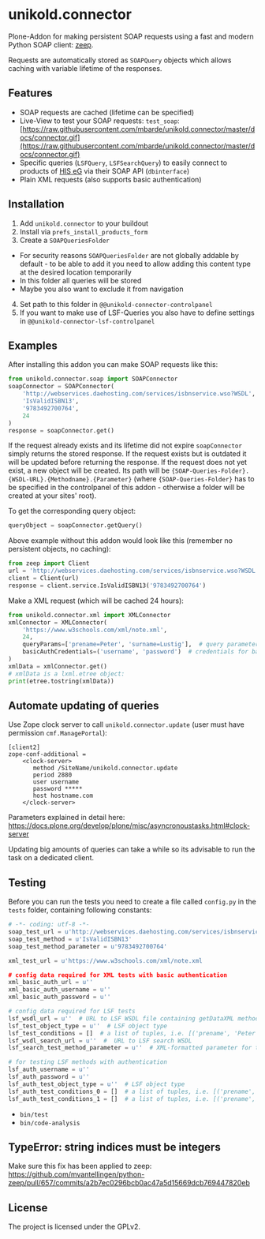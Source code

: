 unikold.connector
=================

Plone-Addon for making persistent SOAP requests using a fast and modern Python SOAP client: [zeep](https://pypi.org/project/zeep/).

Requests are automatically stored as `SOAPQuery` objects which allows caching with variable lifetime of the responses.


Features
--------

- SOAP requests are cached (lifetime can be specified)
- Live-View to test your SOAP requests: `test_soap`: [https://raw.githubusercontent.com/mbarde/unikold.connector/master/docs/connector.gif](https://raw.githubusercontent.com/mbarde/unikold.connector/master/docs/connector.gif)
- Specific queries (`LSFQuery`, `LSFSearchQuery`) to easily connect to products of [HIS eG](https://www.his.de) via their SOAP API (`dbinterface`)
- Plain XML requests (also supports basic authentication)

Installation
--------
1. Add `unikold.connector` to your buildout
2. Install via `prefs_install_products_form`
3. Create a `SOAPQueriesFolder`
* For security reasons `SOAPQueriesFolder` are not globally addable by default - to be able to add it you need to allow adding this content type at the desired location temporarily
* In this folder all queries will be stored
* Maybe you also want to exclude it from navigation
4. Set path to this folder in `@@unikold-connector-controlpanel`
5. If you want to make use of LSF-Queries you also have to define settings in `@@unikold-connector-lsf-controlpanel`


Examples
--------

After installing this addon you can make SOAP requests like this:

```python
from unikold.connector.soap import SOAPConnector
soapConnector = SOAPConnector(
    'http://webservices.daehosting.com/services/isbnservice.wso?WSDL',  # URL to WSDL file
    'IsValidISBN13',                                                    # name of the method
    '9783492700764',                                                    # method parameter
    24                                                                  # lifetime of this request in hours
)
response = soapConnector.get()
```

If the request already exists and its lifetime did not expire `soapConnector` simply returns the stored response.
If the request exists but is outdated it will be updated before returning the response.
If the request does not yet exist, a new object will be created. Its path will be `{SOAP-Queries-Folder}.{WSDL-URL}.{Methodname}.{Parameter}` (where `{SOAP-Queries-Folder}` has to be specified in the controlpanel of this addon - otherwise a folder will be created at your sites' root).

To get the corresponding query object:

```python
queryObject = soapConnector.getQuery()
```

Above example without this addon would look like this (remember no persistent objects, no caching):

```python
from zeep import Client
url = 'http://webservices.daehosting.com/services/isbnservice.wso?WSDL'
client = Client(url)
response = client.service.IsValidISBN13('9783492700764')
```

Make a XML request (which will be cached 24 hours):

```python
from unikold.connector.xml import XMLConnector
xmlConnector = XMLConnector(
    'https://www.w3schools.com/xml/note.xml',
    24,
    queryParams=['prename=Peter', 'surname=Lustig'],  # query parameters (optional)
    basicAuthCredentials=('username', 'password')  # credentials for basic authentication (optional)
)
xmlData = xmlConnector.get()
# xmlData is a lxml.etree object:
print(etree.tostring(xmlData))
```

Automate updating of queries
--------

Use Zope clock server to call `unikold.connector.update` (user must have permission `cmf.ManagePortal`):

```
[client2]
zope-conf-additional =
    <clock-server>
       method /SiteName/unikold.connector.update
       period 2880
       user username
       password *****
       host hostname.com
    </clock-server>
```

Parameters explained in detail here: https://docs.plone.org/develop/plone/misc/asyncronoustasks.html#clock-server

Updating big amounts of queries can take a while so its advisable to run the task on a dedicated client.


Testing
------------

Before you can run the tests you need to create a file called `config.py` in the `tests` folder,
containing following constants:

```python
# -*- coding: utf-8 -*-
soap_test_url = u'http://webservices.daehosting.com/services/isbnservice.wso?WSDL'
soap_test_method = u'IsValidISBN13'
soap_test_method_parameter = u'9783492700764'

xml_test_url = u'https://www.w3schools.com/xml/note.xml

# config data required for XML tests with basic authentication
xml_basic_auth_url = u''
xml_basic_auth_username = u''
xml_basic_auth_password = u''

# config data required for LSF tests
lsf_wsdl_url = u''  # URL to LSF WSDL file containing getDataXML method
lsf_test_object_type = u''  # LSF object type
lsf_test_conditions = []  # a list of tuples, i.e. [('prename', 'Peter')]
lsf_wsdl_search_url = u''  #  URL to LSF search WSDL
lsf_search_test_method_parameter = u''  # XML-formatted parameter for the search method

# for testing LSF methods with authentication
lsf_auth_username = u''
lsf_auth_password = u''
lsf_auth_test_object_type = u''  # LSF object type
lsf_auth_test_conditions_0 = []  # a list of tuples, i.e. [('prename', 'Peter')]
lsf_auth_test_conditions_1 = []  # a list of tuples, i.e. [('prename', 'Peter')]
```

* `bin/test`
* `bin/code-analysis`

TypeError: string indices must be integers
------------

Make sure this fix has been applied to zeep: https://github.com/mvantellingen/python-zeep/pull/657/commits/a2b7ec0296bcb0ac47a5d15669dcb769447820eb


License
-------

The project is licensed under the GPLv2.
